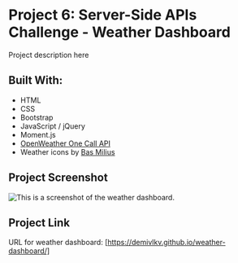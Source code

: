 # Project 6: Server-Side APIs Challenge - Weather Dashboard
Project description here

## Built With:
- HTML
- CSS
- Bootstrap
- JavaScript / jQuery
- Moment.js
- [OpenWeather One Call API](https://openweathermap.org/)
- Weather icons by [Bas Milius](https://github.com/basmilius/weather-icons)

## Project Screenshot
![This is a screenshot of the weather dashboard.](/../main/assets/images/screenshot.png)

## Project Link
URL for weather dashboard: [https://demivlkv.github.io/weather-dashboard/]
